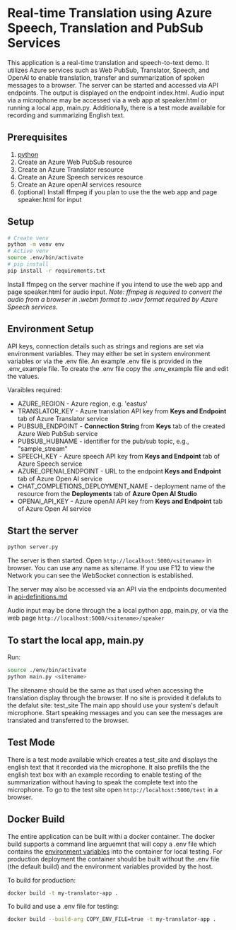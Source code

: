 # Real-time Translation using Azure Speech, Translation and PubSub Services
This application is a real-time translation and speech-to-text demo. It utilizes Azure services such as Web PubSub, Translator, Speech, and OpenAI to enable translation, transfer and summarization of spoken messages to a browser. The server can be started and accessed via API endpoints.  The output is displayed on the endpoint index.html.  Audio input via a microphone may be accessed via a web app at speaker.html or running a local app, main.py. Additionally, there is a test mode available for recording and summarizing English text.

## Prerequisites

1. [python](https://www.python.org/)
2. Create an Azure Web PubSub resource
3. Create an Azure Translator resource
4. Create an Azure Speech services resource
5. Create an Azure openAI services resource
6. (optional) Install ffmpeg if you plan to use the the web app and page speaker.html for input

## Setup

```bash
# Create venv
python -m venv env
# Active venv
source .env/bin/activate
# pip install
pip install -r requirements.txt
```

Install ffmpeg on the server machine if you intend to use the web app and page speaker.html for audio input.
*Note: ffmpeg is required to convert the audio from a browser in .webm format to .wav format required by Azure Speech services.*

## Environment Setup

API keys, connection details such as strings and regions are set via environment variables.  They may either be set in system environment variables or via the .env file.  An example .env file is provided in the .env_example file.  To create the .env file copy the .env_example file and edit the values.

Varaibles required:
* AZURE_REGION - Azure region, e.g. 'eastus'
* TRANSLATOR_KEY - Azure translation API key from **Keys and Endpoint** tab of Azure Translator service
* PUBSUB_ENDPOINT - **Connection String** from **Keys** tab of the created Azure Web PubSub service
* PUBSUB_HUBNAME - identifier for the pub/sub topic, e.g., "sample_stream"
* SPEECH_KEY - Azure speech API key from **Keys and Endpoint** tab of Azure Speech service
* AZURE_OPENAI_ENDPOINT - URL to the endpoint **Keys and Endpoint** tab of Azure Open AI service
* CHAT_COMPLETIONS_DEPLOYMENT_NAME - deployment name of the resource from the **Deployments** tab of **Azure Open AI Studio**
* OPENAI_API_KEY - Azure openAI API key from **Keys and Endpoint** tab of Azure Open AI service

## Start the server

```bash
python server.py 
```

The server is then started. Open `http://localhost:5000/<sitename>` in browser. You can use any name as sitename.  If you use F12 to view the Network you can see the WebSocket connection is established.

The server may also be accessed via an API via the endpoints documented in [api-definitions.md](/api-definitions.md)

Audio input may be done through the a local python app, main.py, or via the web page `http://localhost:5000/<sitename>/speaker`

## To start the local app, main.py

Run:

```bash
source ./env/bin/activate
python main.py <sitename>
```

The sitename should be the same as that used when accessing the translation display through the browser.  If no site is provided it defaluts to the defalut site: test_site
The main app should use your system's default microphone.  Start speaking messages and you can see the messages are translated and transferred to the browser.

## Test Mode

There is a test mode available which creates a test_site and displays the english text that it recorded via the microphone.  It also prefills the the english text box with an example recording to enable testing of the summarization without having to speak the complete text into the microphone.  To go to the test site open `http://localhost:5000/test` in a browser.

## Docker Build

The entire application can be built withi a docker container.  The docker build supports a command line arguemnt that will copy a .env file which contains the [environment variables](#environment-setup) into the container for local testing.  For production deployment the container should be built without the .env file (the default build) and the environment variables provided by the host.

To build for production:
```bash
docker build -t my-translator-app .
```

To build and use a .env file for testing:
```bash
docker build --build-arg COPY_ENV_FILE=true -t my-translator-app .
```